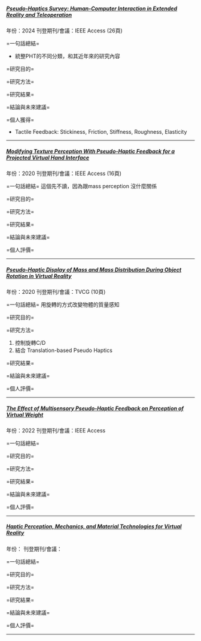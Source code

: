 ##### [Pseudo-Haptics Survey: Human-Computer Interaction in Extended Reality and Teleoperation](https://doi.org/10.1109/ACCESS.2024.3409449)
年份：2024
刊登期刊/會議：IEEE Access (26頁)

=一句話總結=
- 統整PHT的不同分類，和其近年來的研究內容

=研究目的=

=研究方法=

=研究結果=

=結論與未來建議=

=個人獲得=
- Tactile Feedback: Stickiness, Friction, Stiffness, Roughness, Elasticity

---
##### [Modifying Texture Perception With Pseudo-Haptic Feedback for a Projected Virtual Hand Interface](https://doi.org/10.1109/ACCESS.2020.3006440) 
年份：2020
刊登期刊/會議：IEEE Access (16頁)

=一句話總結=
這個先不讀，因為跟mass perception 沒什麼關係

=研究目的=

=研究方法=

=研究結果=

=結論與未來建議=

=個人評價=

---
##### [Pseudo-Haptic Display of Mass and Mass Distribution During Object Rotation in Virtual Reality](https://doi.org/10.1109/TVCG.2020.2973056)
年份：2020
刊登期刊/會議：TVCG (10頁)

=一句話總結=
用旋轉的方式改變物體的質量感知

=研究目的=

=研究方法=
1. 控制旋轉C/D
2. 結合 Translation-based Pseudo Haptics

=研究結果=

=結論與未來建議=

=個人評價=

---
##### [The Effect of Multisensory Pseudo-Haptic Feedback on Perception of Virtual Weight](https://doi.org/10.1109/ACCESS.2022.3140438)
年份：2022
刊登期刊/會議：IEEE Access

=一句話總結=

=研究目的=

=研究方法=

=研究結果=

=結論與未來建議=

=個人評價=

---
##### [Haptic Perception, Mechanics, and Material Technologies for Virtual Reality](https://doi.org/10.1002/adfm.202008186)
年份：
刊登期刊/會議：

=一句話總結=

=研究目的=

=研究方法=

=研究結果=

=結論與未來建議=

=個人評價=

---
